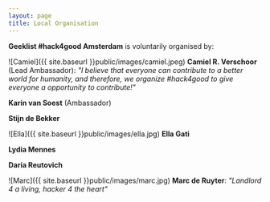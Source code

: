 ```yaml
---
layout: page
title: Local Organisation
---
```

**Geeklist \#hack4good Amsterdam** is voluntarily organised by:

<span>![Camiel]({{ site.baseurl }}public/images/camiel.jpeg) **Camiel R. Verschoor** (Lead Ambassador): *"I believe that everyone can contribute to a better world for humanity, and therefore, we organize #hack4good to give everyone a opportunity to contribute!"* </span>

**Karin van Soest** (Ambassador)

**Stijn de Bekker**

![Ella]({{ site.baseurl }}public/images/ella.jpg) **Ella Gati** 

**Lydia Mennes**

**Daria Reutovich**

![Marc]({{ site.baseurl }}public/images/marc.jpg) **Marc de Ruyter**: *"Landlord 4 a living, hacker 4 the heart"*
